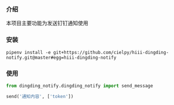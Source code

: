### 介绍

本项目主要功能为发送钉钉通知使用

### 安装

```
pipenv install -e git+https://github.com/cielpy/hiii-dingding-notify.git@master#egg=hiii-dingding-notify
```

### 使用

```python
from dingding_notify.dingding_notify import send_message

send('通知内容', ['token'])
```
